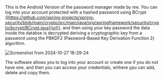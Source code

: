 This is the Android Version of the password manager made by me. You can log into your account protected with a hashed password using BCrypt ([https://github.com/spring-projects/spring-security/blob/main/crypto/src/main/java/org/springframework/security/crypto/bcrypt/BCrypt.java](url)), and then using your key password the data inside the databse is decrypted deriving a cryptographic key from a password using the PBKDF2 (Password-Based Key Derivation Function 2) algorithm.

![Screenshot from 2024-10-27 18-29-24](https://github.com/user-attachments/assets/cfba313b-b8c1-446f-a6bb-9ded1ee0d958)

The software allows you to log into your account or create one if you do not have one, and then you can access your credentials, whhere ypu can add, delete and copy them.
